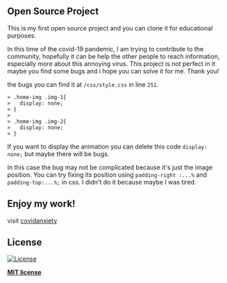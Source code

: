 ## Open Source Project
This is my first open source project and you can clone it for educational purposes.

In this time of the covid-19 pandemic, I am trying to contribute to the community, hopefully it can be help the other people to reach information, especially more about this annoying virus. This project is not perfect in it maybe you find some bugs and i hope you can solve it for me. Thank you!

the bugs you can find it at `/css/style.css` in line `251`. 


    > .home-img .img-1{
    > 	display: none;
    > }
    >
    > .home-img .img-2{
    >	display: none;
    > } 
    
    

If you want to display the animation you can delete this code `display: none;` but maybe there will be bugs.

In this case the bug may not be complicated because it's just the image position. You can try fixing its position using `padding-right :...%` and `padding-top:...%;` in css. I didn't do it because maybe I was tired.

## Enjoy my work!
visit [covidanxiety](https://covidanxiety.000webhostapp.com/)


## License

[![License](http://img.shields.io/:license-mit-blue.svg?style=flat-square)](http://badges.mit-license.org)

**[MIT license](http://opensource.org/licenses/mit-license.php)**

